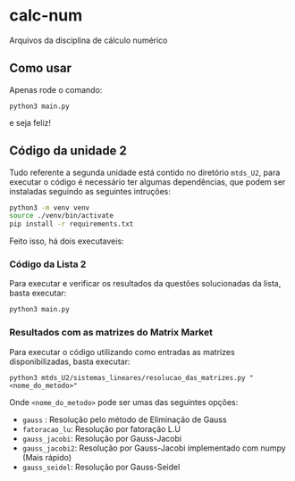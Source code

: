 # calc-num
Arquivos da disciplina de cálculo numérico

## Como usar
Apenas rode o comando:
```
python3 main.py
```
e seja feliz!


## Código da unidade 2

Tudo referente a segunda unidade está contido no diretório `mtds_U2`, para executar o código é necessário ter algumas dependências, que podem ser instaladas seguindo as seguintes intruções:

```bash
python3 -m venv venv
source ./venv/bin/activate
pip install -r requirements.txt
```

Feito isso, há dois executaveis:

### Código da Lista 2

Para executar e verificar os resultados da questões solucionadas da lista, basta executar:

```python
python3 main.py
```


### Resultados com as matrizes do Matrix Market

Para executar o código utilizando como entradas as matrizes disponibilizadas, basta executar:

```python3
python3 mtds_U2/sistemas_lineares/resolucao_das_matrizes.py "<nome_do_metodo>" 
```

Onde `<nome_do_metodo>` pode ser umas das seguintes opções:


- `gauss` : Resolução pelo método de Eliminação de Gauss
- `fatoracao_lu`: Resolução por fatoração L.U
- `gauss_jacobi`: Resolução por Gauss-Jacobi
- `gauss_jacobi2`: Resolução por Gauss-Jacobi implementado com numpy (Mais rápido)
- `gauss_seidel`: Resolução por Gauss-Seidel



